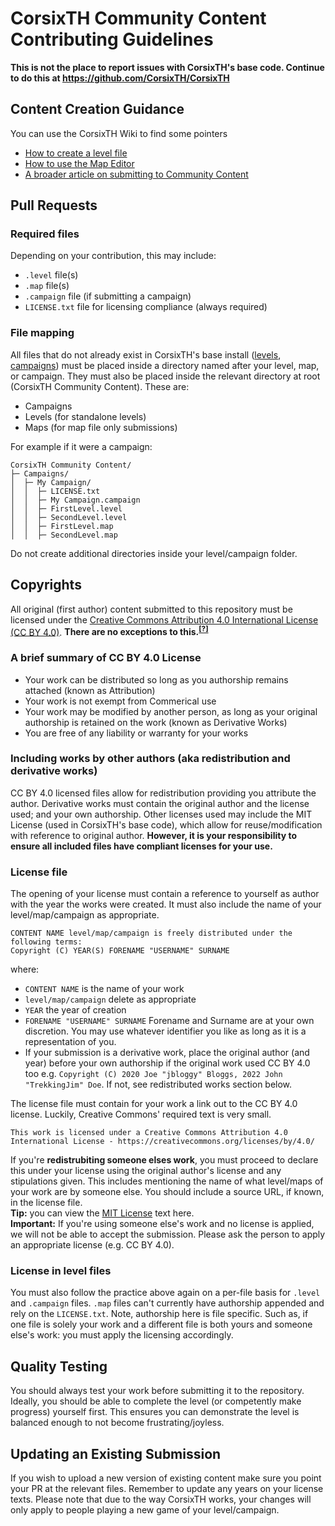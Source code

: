 # CorsixTH Community Content Contributing Guidelines
**This is not the place to report issues with CorsixTH's base code. Continue to do this at https://github.com/CorsixTH/CorsixTH**

## Content Creation Guidance
You can use the CorsixTH Wiki to find some pointers
- [How to create a level file](https://github.com/CorsixTH/CorsixTH/wiki/Custom-Levels)
- [How to use the Map Editor](https://github.com/CorsixTH/CorsixTH/wiki/Map-Editor)
- [A broader article on submitting to Community Content](https://github.com/CorsixTH/CorsixTH/wiki/Submitting-to-Community-Content)

## Pull Requests
### Required files
Depending on your contribution, this may include:
- `.level` file(s)
- `.map` file(s)
- `.campaign` file (if submitting a campaign)
- `LICENSE.txt` file for licensing compliance (always required)

### File mapping
All files that do not already exist in CorsixTH's base install ([levels](https://github.com/CorsixTH/CorsixTH/tree/master/CorsixTH/Levels), [campaigns](https://github.com/CorsixTH/CorsixTH/tree/master/CorsixTH/Campaigns))
must be placed inside a directory named after your level, map, or campaign. They must
also be placed inside the relevant directory at root (CorsixTH Community Content).
These are:
- Campaigns
- Levels (for standalone levels)
- Maps (for map file only submissions)

For example if it were a campaign:
```
CorsixTH Community Content/
├─ Campaigns/
│  ├─ My Campaign/
│  │  ├─ LICENSE.txt
│  │  ├─ My Campaign.campaign
│  │  ├─ FirstLevel.level
│  │  ├─ SecondLevel.level
│  │  ├─ FirstLevel.map
│  │  ├─ SecondLevel.map
```
Do not create additional directories inside your level/campaign folder.

## Copyrights
All original (first author) content submitted to this repository must be licensed
under the [Creative Commons Attribution 4.0 International License (CC BY 4.0)](http://creativecommons.org/licenses/by/4.0/).
**There are no exceptions to this.<sup><a href="https://github.com/CorsixTH/CorsixTH/wiki/Submitting-to-Community-Content#why-we-license" title="Learn why">[?]</a></sup>**

### A brief summary of CC BY 4.0 License
- Your work can be distributed so long as you authorship remains attached (known as Attribution)
- Your work is not exempt from Commerical use
- Your work may be modified by another person, as long as your original authorship is
retained on the work (known as Derivative Works)
- You are free of any liability or warranty for your works

### Including works by other authors (aka redistribution and derivative works)
CC BY 4.0 licensed files allow for redistribution providing you attribute the author.
Derivative works must contain the original author and the license used; and your own
authorship. Other licenses used may include the MIT License (used in CorsixTH's base
code), which allow for reuse/modification with reference to original author.
**However, it is your responsibility to ensure all included files have compliant
licenses for your use.**

### License file
The opening of your license must contain a reference to yourself as author with the
year the works were created. It must also include the name of your level/map/campaign
as appropriate.
```
CONTENT NAME level/map/campaign is freely distributed under the following terms:
Copyright (C) YEAR(S) FORENAME "USERNAME" SURNAME
```
where:
- `CONTENT NAME` is the name of your work
- `level/map/campaign` delete as appropriate
- `YEAR` the year of creation
- `FORENAME "USERNAME" SURNAME` Forename and Surname are at your own discretion. You
may use whatever identifier you like as long as it is a representation of you.
- If your submission is a derivative work, place the original author (and year)
before your own authorship if the original work used CC BY 4.0 too e.g. `Copyright
(C) 2020 Joe "jbloggy" Bloggs, 2022 John "TrekkingJim" Doe`. If not, see
redistributed works section below.

The license file must contain for your work a link out to the CC BY 4.0 license.
Luckily, Creative Commons' required text is very small.
```
This work is licensed under a Creative Commons Attribution 4.0 International License - https://creativecommons.org/licenses/by/4.0/
```
If you're **redistrubiting someone elses work**, you must proceed to declare this
under your license using the original author's license and any stipulations given.
This includes mentioning the name of what level/maps of your work are by someone
else. You should include a source URL, if known, in the license file.\
**Tip:** you can view the [MIT License](https://choosealicense.com/licenses/mit/) text here.\
**Important:** If you're using someone else's work and no license is applied, we will
not be able to accept the submission. Please ask the person to apply an appropriate
license (e.g. CC BY 4.0).

### License in level files
You must also follow the practice above again on a per-file basis for `.level` and
`.campaign` files. `.map` files can't currently have authorship appended and rely on
the `LICENSE.txt`. Note, authorship here is file specific. Such as, if one file is
solely your work and a different file is both yours and someone else's work: you must
apply the licensing accordingly.

## Quality Testing
You should always test your work before submitting it to the repository. Ideally, you
should be able to complete the level (or competently make progress) yourself first.
This ensures you can demonstrate the level is balanced enough to not become
frustrating/joyless.

## Updating an Existing Submission
If you wish to upload a new version of existing content make sure you point your PR
at the relevant files. Remember to update any years on your license texts. Please
note that due to the way CorsixTH works, your changes will only apply to people
playing a new game of your level/campaign.